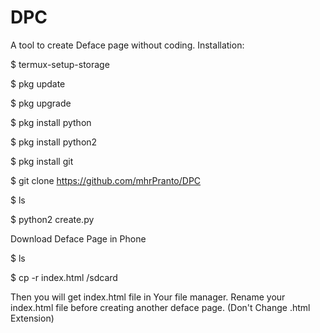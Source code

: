 # DPC
A tool to create Deface page without coding.
Installation:

$ termux-setup-storage

$ pkg update

$ pkg upgrade

$ pkg install python

$ pkg install python2

$ pkg install git

$ git clone https://github.com/mhrPranto/DPC

$ ls

$ python2 create.py

Download Deface Page in Phone

$ ls

$ cp -r index.html /sdcard

Then you will get index.html file in Your file manager.
Rename your index.html file before creating another deface page.
(Don't Change .html Extension)
